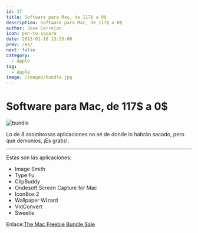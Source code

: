 ```yaml
---
id: 37
title: Software para Mac, de 117$ a 0$
description: Software para Mac, de 117$ a 0$
author: Jose Cerrejon
icon: pen-to-square
date: 2013-01-18 13:35:00
prev: /es/
next: false
category:
  - Apple
tag:
  - Apple
image: /images/bundle.jpg
---
```


# Software para Mac, de 117$ a 0$

![bundle](/images/bundle.jpg)

Lo de 8 asombrosas aplicaciones no sé de donde lo habrán sacado, pero que demonios, ¡Es gratis!.

- - -

Estas son las aplicaciones:

* Image Smith
* Type Fu
* ClipBuddy
* Ondesoft Screen Capture for Mac
* IconBox 2
* Wallpaper Wizard
* VidConvert
* Sweetie

Enlace:[The Mac Freebie Bundle Sale](https://stacksocial.com/sales/the-mac-freebie-bundle)